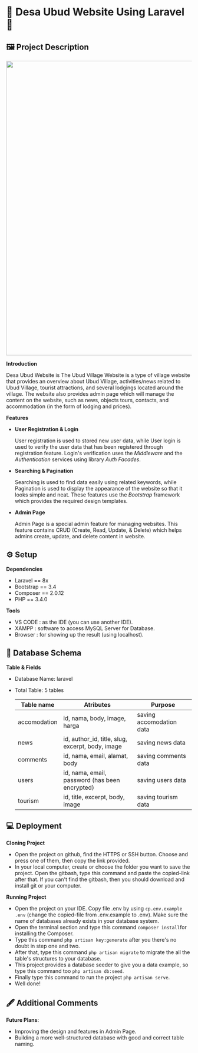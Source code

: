# 💮 Desa Ubud Website Using Laravel 💮

## 🖼️ Project Description 
<p align="center">
    <img width="800" src="https://github.com/user-attachments/assets/e4312388-853e-4b1e-abc2-5001db25bd6d">
</p>

**Introduction**

Desa Ubud Website is The Ubud Village Website is a type of village website that provides an overview about Ubud Village, activities/news related to Ubud Village, tourist attractions, and several lodgings located around the village. The website also provides admin page which will manage the content on the website, such as news, objects tours, contacts, and accommodation (in the form of lodging and prices).

**Features**
- **User Registration & Login** 

  User registration is used to stored new user data, while User login is used to verify the user data that has been registered through registration feature. Login's verification uses the 
 _Middleware_ and the _Authentication_ services using library _Auth Facades_. 
- **Searching & Pagination**

  Searching is used to find data easily using related keywords, while Pagination is used to display the appearance of the website so that it looks simple and neat. These features use the _Bootstrap_ framework which provides the required design templates. 
- **Admin Page**

  Admin Page is a special admin feature for managing websites. This feature contains CRUD (Create, Read, Update, & Delete) which helps admins create, update, and delete content in website.

## ⚙️ Setup
**Dependencies**
  - Laravel == 8x
  - Bootstrap == 3.4
  - Composer == 2.0.12
  - PHP == 3.4.0
    
**Tools**
  - VS CODE : as the IDE (you can use another IDE).  
  - XAMPP : software to access MySQL Server for Database.  
  - Browser : for showing up the result (using localhost).

## 🏬 Database Schema 
**Table & Fields**
- Database Name: laravel 
- Total Table: 5 tables

  | Table name | Atributes | Purpose |
  | ---------- | --------- | ------- |
  | accomodation | id, nama, body, image, harga | saving accomodation data | 
  | news | id, author_id, title, slug, excerpt, body, image | saving news data | 
  | comments | id, nama, email, alamat, body | saving comments data |
  | users | id, nama, email, password (has been encrypted) | saving users data |
  | tourism | id, title, excerpt, body, image | saving tourism data |

## 💻 Deployment 
**Cloning Project**
- Open the project on github, find the HTTPS or SSH button. Choose and press one of them, then copy the link provided.
- In your local computer, create or choose the folder you want to save the project. Open the gitbash, type this command and paste the copied-link after that. If you can't find the gitbash, then you should download and install git or your computer.
  
**Running Project**
- Open the project on your IDE. Copy file .env by using ```cp.env.example .env``` (change the copied-file from .env.example to .env). Make sure the name of databases already exists in your database system.
- Open the terminal section and type this command ```composer install```for installing the Composer.
- Type this command ```php artisan key:generate``` after you there's no doubt in step one and two.
- After that, type this command ```php artisan migrate``` to migrate the all the table's structures to your database.
- This project provides a database seeder to give you a data example, so type this command too ```php artisan db:seed```.
- Finally type this command to run the project ```php artisan serve```.
- Well done!

## 🖋️ Additional Comments 
**Future Plans**:
- Improving the design and features in Admin Page.
- Building a more well-structured database with good and correct table naming.
